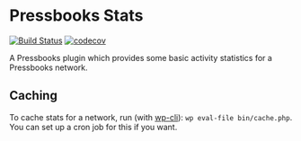 # Pressbooks Stats

[![Build Status](https://travis-ci.org/pressbooks/pressbooks-stats.svg?branch=dev)](https://travis-ci.org/pressbooks/pressbooks-stats) [![codecov](https://codecov.io/gh/pressbooks/pressbooks-stats/branch/dev/graph/badge.svg)](https://codecov.io/gh/pressbooks/pressbooks-stats)


A Pressbooks plugin which provides some basic activity statistics for a Pressbooks network.

## Caching

To cache stats for a network, run (with [wp-cli](https://wp-cli.org)): `wp eval-file bin/cache.php`. You can set up a cron job for this if you want.
